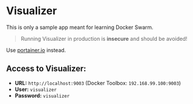 # Visualizer

This is only a sample app meant for learning Docker Swarm.

> Running Visualizer in production is **insecure** and should be avoided!

Use [portainer.io](https://www.portainer.io/) instead.

## Access to Visualizer: 
- **URL:** `http://localhost:9003` (Docker Toolbox: `192.168.99.100:9003`)
- **User:** `visualizer`
- **Password:** `visualizer`